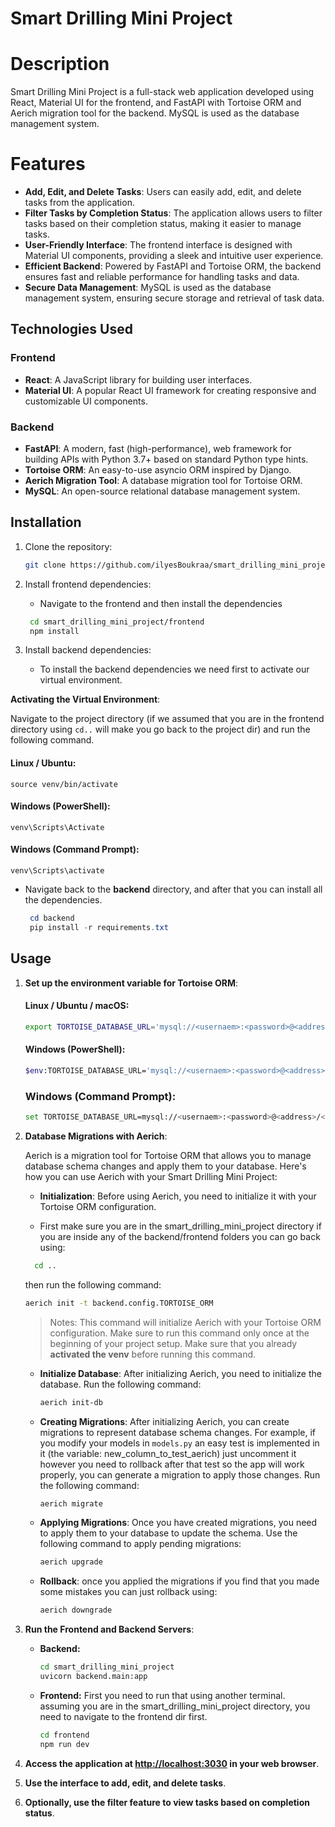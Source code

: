 # Smart Drilling Mini Project

# Description

Smart Drilling Mini Project is a full-stack web application developed using React, Material UI
for the frontend, and FastAPI with Tortoise ORM and Aerich migration tool for the backend.
MySQL is used as the database management system.

# Features

- **Add, Edit, and Delete Tasks**: Users can easily add, edit, and delete tasks from the application.
- **Filter Tasks by Completion Status**: The application allows users to filter tasks based on their completion status, making it easier to manage tasks.
- **User-Friendly Interface**: The frontend interface is designed with Material UI components, providing a sleek and intuitive user experience.
- **Efficient Backend**: Powered by FastAPI and Tortoise ORM, the backend ensures fast and reliable performance for handling tasks and data.
- **Secure Data Management**: MySQL is used as the database management system, ensuring secure storage and retrieval of task data.

## Technologies Used

### Frontend

- **React**: A JavaScript library for building user interfaces.
- **Material UI**: A popular React UI framework for creating responsive and customizable UI components.

### Backend

- **FastAPI**: A modern, fast (high-performance), web framework for building APIs with Python 3.7+ based on standard Python type hints.
- **Tortoise ORM**: An easy-to-use asyncio ORM inspired by Django.
- **Aerich Migration Tool**: A database migration tool for Tortoise ORM.
- **MySQL**: An open-source relational database management system.

## Installation

1. Clone the repository:

   ```bash
   git clone https://github.com/ilyesBoukraa/smart_drilling_mini_project.git
   ```

2. Install frontend dependencies:

   - Navigate to the frontend and then install the dependencies

   ```bash
    cd smart_drilling_mini_project/frontend
    npm install
   ```

3. Install backend dependencies:
   - To install the backend dependencies we need first to activate our virtual environment.

**Activating the Virtual Environment**:

Navigate to the project directory (if we assumed that you are in the frontend directory using `cd..` will make you go back to the project dir)
and run the following command.

#### Linux / Ubuntu:

    source venv/bin/activate

#### Windows (PowerShell):

    venv\Scripts\Activate

#### Windows (Command Prompt):

    venv\Scripts\activate

- Navigate back to the **backend** directory, and after that you can install all the dependencies.

  ```PowerShell
   cd backend
   pip install -r requirements.txt
  ```

## Usage

1. **Set up the environment variable for Tortoise ORM**:

   #### Linux / Ubuntu / macOS:

   ```bash
   export TORTOISE_DATABASE_URL='mysql://<usernaem>:<password>@<address>/<database_name>'
   ```

   #### Windows (PowerShell):

   ```bash
   $env:TORTOISE_DATABASE_URL='mysql://<usernaem>:<password>@<address>/<database_name>'
   ```

   ### Windows (Command Prompt):

   ```bash
   set TORTOISE_DATABASE_URL=mysql://<usernaem>:<password>@<address>/<database_name>
   ```

2. **Database Migrations with Aerich**:

   Aerich is a migration tool for Tortoise ORM that allows you to manage database schema changes and apply them to your database. Here's how you can use Aerich with your Smart Drilling Mini Project:

   - **Initialization**: Before using Aerich, you need to initialize it with your Tortoise ORM configuration.

   - First make sure you are in the smart_drilling_mini_project directory if you are inside any of the backend/frontend folders you can go back using:

   ```bash
     cd ..
   ```

   then run the following command:

   ```bash
   aerich init -t backend.config.TORTOISE_ORM
   ```

   > Notes:
   > This command will initialize Aerich with your Tortoise ORM configuration.
   > Make sure to run this command only once at the beginning of your project setup.
   > Make sure that you already **activated the venv** before running this command.

   - **Initialize Database**: After initializing Aerich, you need to initialize the database. Run the following command:

     ```bash
     aerich init-db
     ```

   - **Creating Migrations**: After initializing Aerich, you can create migrations to represent database schema changes. For example, if you modify your models in `models.py` an easy test is implemented in it (the variable: new_column_to_test_aerich) just uncomment it however you need to rollback after that test so the app will work properly, you can generate a migration to apply those changes. Run the following command:

     ```bash
     aerich migrate
     ```

   - **Applying Migrations**: Once you have created migrations, you need to apply them to your database to update the schema. Use the following command to apply pending migrations:
     ```bash
     aerich upgrade
     ```
   - **Rollback**: once you applied the migrations if you find that you made some mistakes you can just rollback using:
     ```bash
     aerich downgrade
     ```

3. **Run the Frontend and Backend Servers**:
   - **Backend:**
     ```bash
     cd smart_drilling_mini_project
     uvicorn backend.main:app
     ```
   - **Frontend:**
     First you need to run that using another terminal. assuming you are in the smart_drilling_mini_project directory, you need to navigate to the frontend dir first.
     ```bash
     cd frontend
     npm run dev
     ```
4. **Access the application at [http://localhost:3030](http://localhost:3030) in your web browser**.
5. **Use the interface to add, edit, and delete tasks**.
6. **Optionally, use the filter feature to view tasks based on completion status**.
